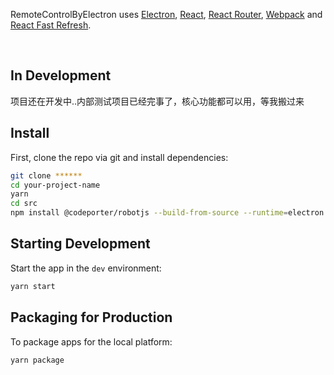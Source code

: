 <p>
  RemoteControlByElectron uses <a href="https://electron.atom.io/">Electron</a>, <a href="https://facebook.github.io/react/">React</a>, <a href="https://github.com/reactjs/react-router">React Router</a>, <a href="https://webpack.js.org/">Webpack</a> and <a href="https://www.npmjs.com/package/react-refresh">React Fast Refresh</a>.
</p>
<br>

## In Development
 
项目还在开发中..内部测试项目已经完事了，核心功能都可以用，等我搬过来
## Install
First, clone the repo via git and install dependencies:

```bash
git clone ******
cd your-project-name
yarn
cd src
npm install @codeporter/robotjs --build-from-source --runtime=electron --target_arch=ia32 --target=11.4.9 --dist-url=https://electronjs.org/headers
```

## Starting Development

Start the app in the `dev` environment:

```bash
yarn start
```

## Packaging for Production

To package apps for the local platform:

```bash
yarn package
```
